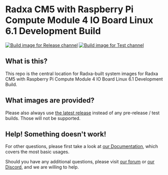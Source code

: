 # Radxa CM5 with Raspberry Pi Compute Module 4 IO Board Linux 6.1 Development Build
[![Build image for Release channel](https://github.com/radxa-build/radxa-cm5-rpi-cm4-io-6_1/actions/workflows/build.yml/badge.svg)](https://github.com/radxa-build/radxa-cm5-rpi-cm4-io-6_1/actions/workflows/build.yml) [![Build image for Test channel](https://github.com/radxa-build/radxa-cm5-rpi-cm4-io-6_1/actions/workflows/test.yml/badge.svg)](https://github.com/radxa-build/radxa-cm5-rpi-cm4-io-6_1/actions/workflows/test.yml)

## What is this?

This repo is the central location for Radxa-built system images for Radxa CM5 with Raspberry Pi Compute Module 4 IO Board Linux 6.1 Development Build.

## What images are provided?

Please also always use [the latest release](https://github.com/radxa-build/radxa-cm5-rpi-cm4-io-6_1/releases/latest) instead of any pre-release / test builds. Those will not be supported.

## Help! Something doesn't work!

For other questions, please first take a look at [our Documentation](https://docs.radxa.com), which covers the most basic usages.

Should you have any additional questions, please visit [our forum](https://forum.radxa.com/) or [our Discord](https://rock.sh/go), and we are willing to help.
